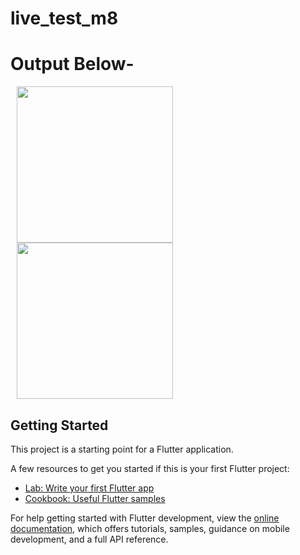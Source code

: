 # live_test_m8

# Output Below-
<p><img src="assets/one number.png" width=250px hspace="10">
<img src="assets/two.png" width=250px hspace="10" >
</p>

## Getting Started

This project is a starting point for a Flutter application.

A few resources to get you started if this is your first Flutter project:

- [Lab: Write your first Flutter app](https://docs.flutter.dev/get-started/codelab)
- [Cookbook: Useful Flutter samples](https://docs.flutter.dev/cookbook)

For help getting started with Flutter development, view the
[online documentation](https://docs.flutter.dev/), which offers tutorials,
samples, guidance on mobile development, and a full API reference.
